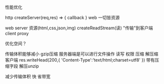 性能优化

http createServer(req,res)  => { callback }
web 一切皆资源

web server 资源(html,css,json,img) createReadStream(读)
"传输"到客户端 client proxy

优化空间？

传输体积能够减小 gzip压缩
服务器端是可以进行文件操作 读写 权限 压缩 解压缩
客户端
res.writeHead(200,{
    'Content-Type':'text/html;charset=utf8'
})
带有压缩字段 解压unzip

减少传输体积 快 省带宽